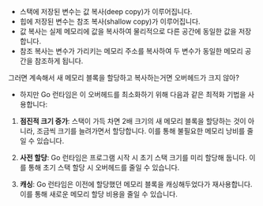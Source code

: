 

- 스택에 저장된 변수는 값 복사(deep copy)가 이루어집니다.
- 힙에 저장된 변수는 참조 복사(shallow copy)가 이루어집니다.
- 값 복사는 실제 메모리에 값을 복사하여 물리적으로 다른 공간에 동일한 값을 저장합니다.
- 참조 복사는 변수가 가리키는 메모리 주소를 복사하여 두 변수가 동일한 메모리 공간을 참조하게 됩니다.


그러면 계속해서 새 메모리 블록을 할당하고 복사하는거면 오버헤드가 크지 않아?
- 하지만 Go 런타임은 이 오버헤드를 최소화하기 위해 다음과 같은 최적화 기법을 사용합니다:
1. **점진적 크기 증가**: 스택이 가득 차면 2배 크기의 새 메모리 블록을 할당하는 것이 아니라, 조금씩 크기를 늘려가면서 할당합니다. 이를 통해 불필요한 메모리 낭비를 줄일 수 있습니다.

2. **사전 할당**: Go 런타임은 프로그램 시작 시 초기 스택 크기를 미리 할당해 둡니다. 이를 통해 초기 스택 할당 시 오버헤드를 줄일 수 있습니다.
    
3. **캐싱**: Go 런타임은 이전에 할당했던 메모리 블록을 캐싱해두었다가 재사용합니다. 이를 통해 새로운 메모리 할당 비용을 줄일 수 있습니다.
